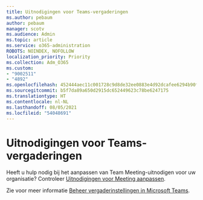```yaml
---
title: Uitnodigingen voor Teams-vergaderingen
ms.author: pebaum
author: pebaum
manager: scotv
ms.audience: Admin
ms.topic: article
ms.service: o365-administration
ROBOTS: NOINDEX, NOFOLLOW
localization_priority: Priority
ms.collection: Adm_O365
ms.custom:
- "9002511"
- "4892"
ms.openlocfilehash: 452444aec11c001728c9d8de32ee0883e4d92dcafee6294b90f481dc9531ed53
ms.sourcegitcommit: b5f7da89a650d2915dc652449623c78be6247175
ms.translationtype: HT
ms.contentlocale: nl-NL
ms.lasthandoff: 08/05/2021
ms.locfileid: "54048691"
---
```

# <a name="teams-meeting-invitations"></a>Uitnodigingen voor Teams-vergaderingen

Heeft u hulp nodig bij het aanpassen van Team Meeting-uitnodigen voor uw organisatie? Controleer [Uitnodigingen voor Meeting aanpassen](https://docs.microsoft.com/microsoftteams/meeting-settings-in-teams#customize-meeting-invitations).  

Zie voor meer informatie [Beheer vergaderinstellingen in Microsoft Teams](https://docs.microsoft.com/microsoftteams/meeting-settings-in-teams).
